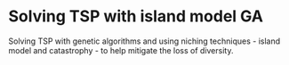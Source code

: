 # Solving TSP with island model GA
Solving TSP with genetic algorithms and using niching techniques - island model and catastrophy - to help mitigate the loss of diversity.
